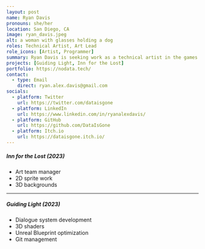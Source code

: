 ```yaml
---
layout: post
name: Ryan Davis
pronouns: she/her
location: San Diego, CA
image: ryan_davis.jpeg
alt: a woman with glasses holding a dog
roles: Technical Artist, Art Lead
role_icons: [Artist, Programmer]
summary: Ryan Davis is seeking work as a technical artist in the games industry after contract work in Big Tech. She holds a BA in Art and BS in Computer Science.
projects: [Guiding Light, Inn for the Lost]
portfolio: https://nodata.tech/
contact:
  - type: Email
    direct: ryan.alex.davis@gmail.com 
socials:
  - platform: Twitter
    url: https://twitter.com/dataisgone
  - platform: LinkedIn
    url: https://www.linkedin.com/in/ryanalexdavis/
  - platform: GitHub
    url: https://github.com/DataIsGone
  - platform: Itch.io
    url: https://dataisgone.itch.io/
---
```


##### _Inn for the Lost (2023)_
- Art team manager
- 2D sprite work
- 3D backgrounds

<hr class="secondary">

##### _Guiding Light (2023)_
- Dialogue system development
- 3D shaders
- Unreal Blueprint optimization
- Git management